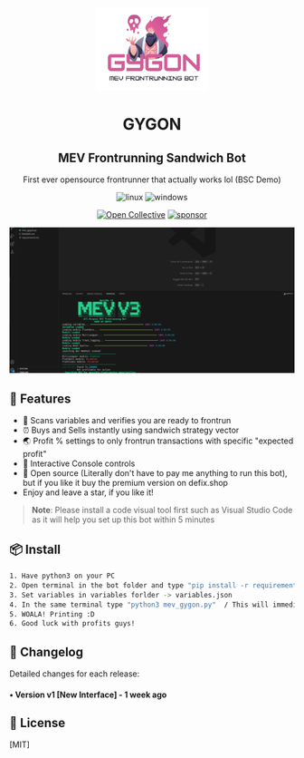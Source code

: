 <div align="center">
  <img src="gygon.png" width="200"/>
  <h1>GYGON</h1>
  <h2>MEV Frontrunning Sandwich Bot</h2>
  <p>First ever opensource frontrunner that actually works lol (BSC Demo)</p>
  
  
<p align="center">
  <img src="https://img.shields.io/badge/Linux-FCC624?style=for-the-badge&logo=linux&logoColor=black" alt="linux" />
  <img src="https://img.shields.io/badge/Windows-0078D6?style=for-the-badge&logo=windows&logoColor=white" alt="windows" />
</p>

  
  
  [![Open Collective](https://img.shields.io/opencollective/backers/fakerjs)](https://opencollective.com/fakerjs#section-contributors)
  [![sponsor](https://img.shields.io/opencollective/all/fakerjs?label=sponsors)](https://opencollective.com/fakerjs)
  
</div>

![Code preview](mev.png)

## 🚀 Features

- 💌 Scans variables and verifies you are ready to frontrun
- ⏰ Buys and Sells instantly using sandwich strategy vector
- 🌏 Profit % settings to only frontrun transactions with specific "expected profit"
- 💸 Interactive Console controls
- 💸 Open source (Literally don't have to pay me anything to run this bot), but if you like it buy the premium version on defix.shop
- Enjoy and leave a star, if you like it!

> **Note**: Please install a code visual tool first such as Visual Studio Code as it will help you set up this bot within 5 minutes

## 📦 Install

```bash
1. Have python3 on your PC
2. Open terminal in the bot folder and type "pip install -r requirements.txt" / this will install all modules required to run the bot
3. Set variables in variables forlder -> variables.json
4. In the same terminal type "python3 mev_gygon.py"  / This will immediately run the bot so make sure you set all your variables in the previous step
5. WOALA! Printing :D
6. Good luck with profits guys!
```

## 📝 Changelog

Detailed changes for each release:

#### • Version v1 [New Interface] - 1 week ago

## 🔑 License

[MIT]
